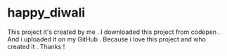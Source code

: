 # happy_diwali
This project it's created by me . I downloaded this project from codepen . And i uploaded it on my GitHub . Because i love this project and who created it . Thanks !
